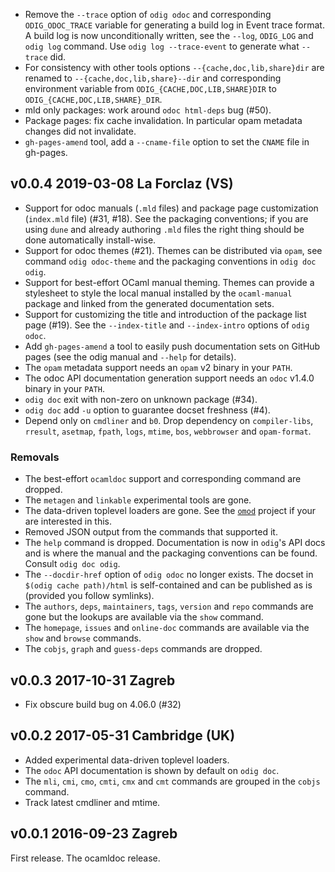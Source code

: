 


- Remove the `--trace` option of `odig odoc` and corresponding
  `ODIG_ODOC_TRACE` variable for generating a build log in Event trace
  format. A build log is now unconditionally written, see the `--log`,
  `ODIG_LOG` and `odig log` command. Use `odig log --trace-event` to generate
  what `--trace` did.
- For consistency with other tools options `--{cache,doc,lib,share}dir` 
  are renamed to `--{cache,doc,lib,share}--dir` and corresponding 
  environment variable from `ODIG_{CACHE,DOC,LIB,SHARE}DIR` to
  `ODIG_{CACHE,DOC,LIB,SHARE}_DIR`.
- mld only packages: work around `odoc html-deps` bug (#50).
- Package pages: fix cache invalidation. In particular opam metadata
  changes did not invalidate.
- `gh-pages-amend` tool, add a `--cname-file` option to set
  the `CNAME` file in gh-pages.

v0.0.4 2019-03-08 La Forclaz (VS)
---------------------------------

- Support for odoc manuals (`.mld` files) and package page customization
  (`index.mld` file) (#31, #18). See the packaging conventions; if you are
  using `dune` and already authoring `.mld` files the right thing should
  be done automatically install-wise.
- Support for odoc themes (#21). Themes can be distributed via `opam`, see
  command `odig odoc-theme` and the packaging conventions in `odig doc odig`.
- Support for best-effort OCaml manual theming. Themes can provide a stylesheet
  to style the local manual installed by the `ocaml-manual` package and linked
  from the generated documentation sets.
- Support for customizing the title and introduction of the package list
  page (#19). See the `--index-title` and `--index-intro` options of
  `odig odoc`.
- Add `gh-pages-amend` a tool to easily push documentation sets on
  GitHub pages (see the odig manual and `--help` for details).
- The `opam` metadata support needs an `opam` v2 binary in your `PATH`.
- The odoc API documentation generation support needs an `odoc` v1.4.0
  binary in your `PATH`.
- `odig doc` exit with non-zero on unknown package (#34).
- `odig doc` add `-u` option to guarantee docset freshness (#4).
- Depend only on `cmdliner` and `b0`. Drop dependency on `compiler-libs`,
  `rresult`, `asetmap`, `fpath`, `logs`, `mtime`, `bos`, `webbrowser` and
  `opam-format`.

### Removals

- The best-effort `ocamldoc` support and corresponding command are dropped.
- The `metagen` and `linkable` experimental tools are gone.
- The data-driven toplevel loaders are gone. See the
  [`omod`](https://erratique.ch/software/omod) project if your
  are interested in this.
- Removed JSON output from the commands that supported it.
- The `help` command is dropped. Documentation is now in `odig`'s API
  docs and is where the manual and the packaging conventions can be
  found. Consult `odig doc odig`.
- The `--docdir-href` option of `odig odoc` no longer exists. The
  docset in `$(odig cache path)/html` is self-contained and can be
  published as is (provided you follow symlinks).
- The `authors`, `deps`, `maintainers`, `tags`, `version` and `repo` commands
  are gone but the lookups are available via the `show` command.
- The `homepage`, `issues` and `online-doc` commands are available via
  the `show` and `browse` commands.
- The `cobjs`, `graph` and `guess-deps` commands are dropped.

v0.0.3 2017-10-31 Zagreb
------------------------

- Fix obscure build bug on 4.06.0 (#32)

v0.0.2 2017-05-31 Cambridge (UK)
--------------------------------

- Added experimental data-driven toplevel loaders.
- The `odoc` API documentation is shown by default on `odig doc`.
- The `mli`, `cmi`, `cmo`, `cmti`, `cmx` and `cmt` commands are grouped in
  the `cobjs` command.
- Track latest cmdliner and mtime.

v0.0.1 2016-09-23 Zagreb
------------------------

First release. The ocamldoc release.

